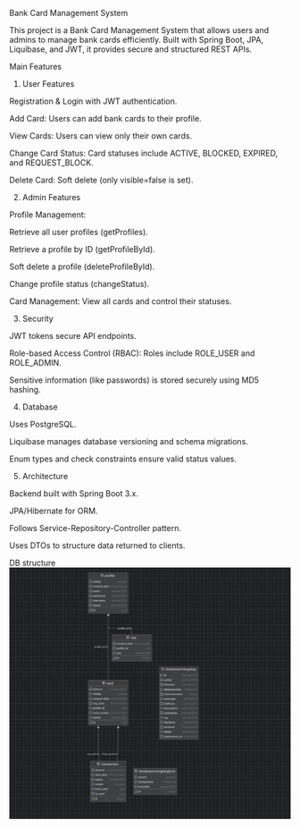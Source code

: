 Bank Card Management System

This project is a Bank Card Management System that allows users and admins to manage bank cards efficiently. Built with Spring Boot, JPA, Liquibase, and JWT, it provides secure and structured REST APIs.

Main Features
1. User Features

Registration & Login with JWT authentication.

Add Card: Users can add bank cards to their profile.

View Cards: Users can view only their own cards.

Change Card Status: Card statuses include ACTIVE, BLOCKED, EXPIRED, and REQUEST_BLOCK.

Delete Card: Soft delete (only visible=false is set).

2. Admin Features

Profile Management:

Retrieve all user profiles (getProfiles).

Retrieve a profile by ID (getProfileById).

Soft delete a profile (deleteProfileById).

Change profile status (changeStatus).

Card Management: View all cards and control their statuses.

3. Security

JWT tokens secure API endpoints.

Role-based Access Control (RBAC): Roles include ROLE_USER and ROLE_ADMIN.

Sensitive information (like passwords) is stored securely using MD5 hashing.

4. Database

Uses PostgreSQL.

Liquibase manages database versioning and schema migrations.

Enum types and check constraints ensure valid status values.

5. Architecture

Backend built with Spring Boot 3.x.

JPA/Hibernate for ORM.

Follows Service-Repository-Controller pattern.

Uses DTOs to structure data returned to clients.

DB structure
![System Architecture](src/main/resources/images/db_diagram.png)
